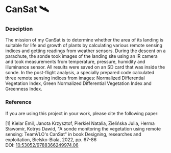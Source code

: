 # CanSat 🛰

### Desciption
The mission of my CanSat is to determine whether the area of its landing is suitable for life and growth of plants by calculating various
remote sensing indices and getting readings from weather sensors. During the descent on a parachute, the sonde took images of the landing site using an IR camera and took measurements from temperature, pressure, humidity and illuminance sensor. All results were saved on an SD card that was inside the sonde. In the post-flight analysis, a specially prepared code calculated three remote sensing indices from images: Normalized Differential Vegetation Index, Green Normalized Differential Vegetation Index and Greenness Index.


### Reference
If you are using this project in your work, please cite the following paper:

[1] Kielar Emil, Janota Krzysztof, Pierkiel Natalia, Zielińska Julia, Herma Sławomir, Kotrys Dawid, "A sonde monitoring the vegetation using remote sensing: TeamVLO's CanSat" in book Designing, researches and exploitation, Bielsko-Biala, 2022, pp. 67-86
DOI: [10.53052/9788366249974.06](https://www.engineerxxi.ath.eu/wp-content/uploads/2022/12/engineerxxi_2022_vol1_06.pdf)
